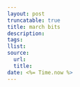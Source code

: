 ```yaml
---
layout: post
truncatable: true
title: march bits
description: 
tags: 
llist: 
source:
  url: 
  title: 
date: <%= Time.now %>
---
```


